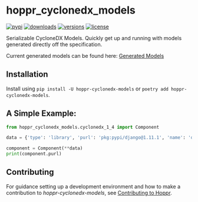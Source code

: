 # hoppr_cyclonedx_models

[![pypi](https://img.shields.io/pypi/v/hoppr-cyclonedx-models)](https://pypi.org/project/hoppr-cyclonedx-models)
[![downloads](https://pepy.tech/badge/hoppr-cyclonedx-models/month)](https://pepy.tech/project/hoppr-cyclonedx-models)
[![versions](https://img.shields.io/badge/python-3.7.2-blue.svg)](https://gitlab.com/hoppr/hoppr-cyclonedx-models)
[![license](https://img.shields.io/gitlab/license/hoppr/hoppr-cyclonedx-models)](https://gitlab.com/hoppr/hoppr-cyclonedx-models/-/blob/main/LICENSE)

Serializable CycloneDX Models.   Quickly get up and running with models generated directly off the specification.

Current generated models can be found here: [Generated Models](https://gitlab.com/hoppr/hoppr-cyclonedx-models/-/tree/main/hoppr_cyclonedx_models)

## Installation

Install using `pip install -U hoppr-cyclonedx-models` or `poetry add hoppr-cyclonedx-models`.  

## A Simple Example:

```py
from hoppr_cyclonedx_models.cyclonedx_1_4 import Component

data = {'type': 'library', 'purl': 'pkg:pypi/django@1.11.1', 'name': 'django', 'version': '1.11.1'}

component = Component(**data)
print(component.purl)
```

## Contributing

For guidance setting up a development environment and how to make a contribution to _hoppr-cyclonedx-models_, see [Contributing to Hoppr](https://hoppr.dev/docs/development/contributing).
